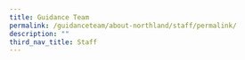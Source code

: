 ```yaml
---
title: Guidance Team
permalink: /guidanceteam/about-northland/staff/permalink/
description: ""
third_nav_title: Staff
---
```

